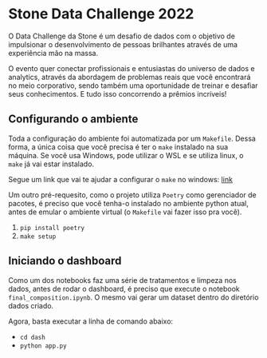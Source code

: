 # Stone Data Challenge 2022

O Data Challenge da Stone é um desafio de dados com o objetivo de impulsionar o desenvolvimento de pessoas brilhantes através de uma experiência mão na massa.

O evento quer conectar profissionais e entusiastas do universo de dados e analytics, através da abordagem de problemas reais que você encontrará no meio corporativo, sendo também uma oportunidade de treinar e desafiar seus conhecimentos. E tudo isso concorrendo a prêmios incríveis!

## Configurando o ambiente

Toda a configuração do ambiente foi automatizada por um `Makefile`. Dessa forma, a única coisa que você precisa é ter o `make` instalado na sua máquina. Se você usa Windows, pode utilizar o WSL e se utiliza linux, o `make` já vai estar instalado.

Segue um link que vai te ajudar a configurar o `make` no windows: [link](https://coffops.com/usando-comando-make-projetos-windows/)

Um outro pré-requesito, como o projeto utiliza `Poetry` como gerenciador de pacotes, é preciso que você tenha-o instalado no ambiente python atual, antes de emular o ambiente virtual (o `Makefile` vai fazer isso pra você).

1. `pip install poetry`
2. `make setup`

## Iniciando o dashboard

Como um dos notebooks faz uma série de tratamentos e limpeza nos dados, antes de rodar o dashboard, é preciso que execute o notebook `final_composition.ipynb`. O mesmo vai gerar um dataset dentro do diretório dados criado.

Agora, basta executar a linha de comando abaixo:

- `cd dash`
- `python app.py`
